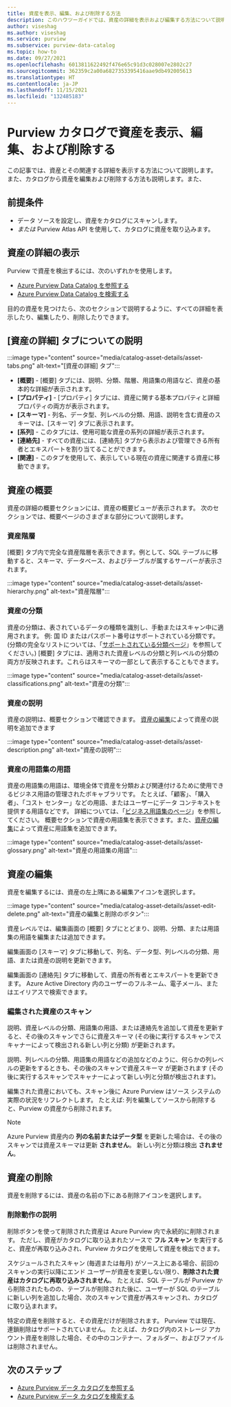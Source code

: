 ```yaml
---
title: 資産を表示、編集、および削除する方法
description: このハウツーガイドでは、資産の詳細を表示および編集する方法について説明します。
author: viseshag
ms.author: viseshag
ms.service: purview
ms.subservice: purview-data-catalog
ms.topic: how-to
ms.date: 09/27/2021
ms.openlocfilehash: 6013811622492f476e65c91d3c028007e2802c27
ms.sourcegitcommit: 362359c2a00a6827353395416aae9db492005613
ms.translationtype: HT
ms.contentlocale: ja-JP
ms.lasthandoff: 11/15/2021
ms.locfileid: "132485183"
---
```

# <a name="view-edit-and-delete-assets-in-purview-catalog"></a>Purview カタログで資産を表示、編集、および削除する

この記事では、資産とその関連する詳細を表示する方法について説明します。 また、カタログから資産を編集および削除する方法も説明します。また、

## <a name="prerequisites"></a>前提条件

- データ ソースを設定し、資産をカタログにスキャンします。
- *または* Purview Atlas API を使用して、カタログに資産を取り込みます。 

## <a name="viewing-asset-details"></a>資産の詳細の表示

Purview で資産を検出するには、次のいずれかを使用します。
- [Azure Purview Data Catalog を参照する](how-to-browse-catalog.md)
- [Azure Purview Data Catalog を検索する](how-to-search-catalog.md)

目的の資産を見つけたら、次のセクションで説明するように、すべての詳細を表示したり、編集したり、削除したりできます。

## <a name="asset-details-tabs-explained"></a>[資産の詳細] タブについての説明

:::image type="content" source="media/catalog-asset-details/asset-tabs.png" alt-text="[資産の詳細] タブ":::

- **[概要]** - [概要] タブには、説明、分類、階層、用語集の用語など、資産の基本的な詳細が表示されます。
- **[プロパティ]** - [プロパティ] タブには、資産に関する基本プロパティと詳細プロパティの両方が表示されます。
- **[スキーマ]** - 列名、データ型、列レベルの分類、用語、説明を含む資産のスキーマは、[スキーマ] タブに表示されます。
- **[系列]** - このタブには、使用可能な資産の系列の詳細が表示されます。
- **[連絡先]** - すべての資産には、[連絡先] タブから表示および管理できる所有者とエキスパートを割り当てることができます。
- **[関連]** - このタブを使用して、表示している現在の資産に関連する資産に移動できます。 

## <a name="asset-overview"></a>資産の概要
資産の詳細の概要セクションには、資産の概要ビューが表示されます。 次のセクションでは、概要ページのさまざまな部分について説明します。

### <a name="asset-hierarchy"></a>資産階層

[概要] タブ内で完全な資産階層を表示できます。例として、SQL テーブルに移動すると、スキーマ、データベース、およびテーブルが属するサーバーが表示されます。

:::image type="content" source="media/catalog-asset-details/asset-hierarchy.png" alt-text="資産階層":::

### <a name="asset-classifications"></a>資産の分類

資産の分類は、表されているデータの種類を識別し、手動またはスキャン中に適用されます。 例: 国 ID またはパスポート番号はサポートされている分類です。 (分類の完全なリストについては、「[サポートされている分類ページ](supported-classifications.md)」を参照してください。) [概要] タブには、適用された資産レベルの分類と列レベルの分類の両方が反映されます。これらはスキーマの一部として表示することもできます。

:::image type="content" source="media/catalog-asset-details/asset-classifications.png" alt-text="資産の分類":::

### <a name="asset-description"></a>資産の説明

資産の説明は、概要セクションで確認できます。 [資産の編集](#editing-assets)によって資産の説明を追加できます

:::image type="content" source="media/catalog-asset-details/asset-description.png" alt-text="資産の説明":::

### <a name="asset-glossary-terms"></a>資産の用語集の用語

資産の用語集の用語は、環境全体で資産を分類および関連付けるために使用できるビジネス用語の管理されたボキャブラリです。 たとえば、「顧客」、「購入者」、「コスト センター」などの用語、またはユーザーにデータ コンテキストを提供する用語などです。 詳細については、「[ビジネス用語集のページ](concept-business-glossary.md)」を参照してください。 概要セクションで資産の用語集を表示できます。また、[資産の編集](#editing-assets)によって資産に用語集を追加できます。

:::image type="content" source="media/catalog-asset-details/asset-glossary.png" alt-text="資産の用語集の用語":::

## <a name="editing-assets"></a>資産の編集

資産を編集するには、資産の左上隅にある編集アイコンを選択します。

:::image type="content" source="media/catalog-asset-details/asset-edit-delete.png" alt-text="資産の編集と削除のボタン":::

資産レベルでは、編集画面の [概要] タブにとどまり、説明、分類、または用語集の用語を編集または追加できます。

編集画面の [スキーマ] タブに移動して、列名、データ型、列レベルの分類、用語、または資産の説明を更新できます。

編集画面の [連絡先] タブに移動して、資産の所有者とエキスパートを更新できます。 Azure Active Directory 内のユーザーのフルネーム、電子メール、またはエイリアスで検索できます。

### <a name="scans-on-edited-assets"></a>編集された資産のスキャン

説明、資産レベルの分類、用語集の用語、または連絡先を追加して資産を更新すると、その後のスキャンでさらに資産スキーマ (その後に実行するスキャンでスキャナーによって検出される新しい列と分類) が更新されます。

説明、列レベルの分類、用語集の用語などの追加などのように、何らかの列レベルの更新をするときも、その後のスキャンで資産スキーマ が更新されます (その後に実行するスキャンでスキャナーによって新しい列と分類が検出されます)。 

編集された資産においても、スキャン後に Azure Purview はソース システムの実際の状況をリフレクトします。 たとえば: 列を編集してソースから削除すると、Purview の資産から削除されます。 

>[!NOTE]
> Azure Purview 資産内の **列の名前またはデータ型** を更新した場合は、その後のスキャンでは資産スキーマは更新 **されません**。 新しい列と分類は検出 **されません**。

## <a name="deleting-assets"></a>資産の削除

資産を削除するには、資産の名前の下にある削除アイコンを選択します。

### <a name="delete-behavior-explained"></a>削除動作の説明

削除ボタンを使って削除された資産は Azure Purview 内で永続的に削除されます。 ただし、資産がカタログに取り込まれたソースで **フル スキャン** を実行すると、資産が再取り込みされ、Purview カタログを使用して資産を検出できます。

スケジュールされたスキャン (毎週または毎月) がソース上にある場合、前回のスキャンの実行以降にエンド ユーザーが資産を変更しない限り、**削除された資産はカタログに再取り込みされません**。   たとえば、SQL テーブルが Purview から削除されたものの、テーブルが削除された後に、ユーザーが SQL のテーブルに新しい列を追加した場合、次のスキャンで資産が再スキャンされ、カタログに取り込まれます。

特定の資産を削除すると、その資産だけが削除されます。 Purview では現在、連鎖削除はサポートされていません。 たとえば、カタログ内のストレージ アカウント資産を削除した場合、その中のコンテナー、フォルダー、およびファイルは削除されません。 


## <a name="next-steps"></a>次のステップ

- [Azure Purview データ カタログを参照する](how-to-browse-catalog.md)
- [Azure Purview データ カタログを検索する](how-to-search-catalog.md)
